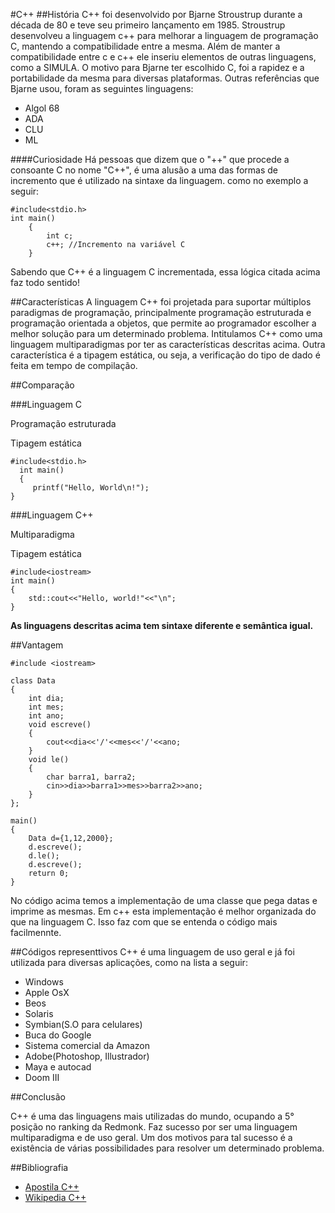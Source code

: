 #C++
##História
C++ foi desenvolvido por Bjarne Stroustrup durante a década de 80 e teve seu primeiro lançamento
em 1985. Stroustrup desenvolveu a linguagem c++ para melhorar a linguagem de programação C, mantendo a
compatibilidade entre a mesma. Além de manter a compatibilidade entre c e c++ ele inseriu elementos de outras
linguagens, como a SIMULA. O motivo para Bjarne ter escolhido C, foi a rapidez e a portabilidade da mesma para
diversas plataformas.
Outras referências que Bjarne usou, foram as seguintes linguagens: 
- Algol 68
- ADA
- CLU 
- ML

####Curiosidade
Há pessoas que dizem que o "++" que procede a consoante C no nome "C++", é uma alusão a uma das formas de 
incremento que é utilizado na  sintaxe da linguagem. como no exemplo  a seguir:

  

	#include<stdio.h>
	int main()
		{
			int c;
			c++; //Incremento na variável C
		}
Sabendo que C++ é a linguagem C incrementada, essa lógica citada acima faz todo sentido!

##Características
A linguagem C++ foi projetada para suportar múltiplos paradigmas de programação, principalmente programação 
estruturada e programação orientada a objetos, que permite ao programador escolher a melhor solução para um
determinado problema. Intitulamos C++ como uma linguagem multiparadigmas por ter as características descritas acima.
Outra característica é a tipagem estática, ou seja, a verificação do tipo de dado é feita em tempo de compilação.

##Comparação

###Linguagem C                                       

Programação estruturada 

   Tipagem estática   
   
    #include<stdio.h>				
	  int main()						
	  {						
	     printf("Hello, World\n!");		
    }			
    
###Linguagem C++

Multiparadigma

   Tipagem estática 
   
   
    #include<iostream>
    int main()
    {
        std::cout<<"Hello, world!"<<"\n";
    }
   **As linguagens descritas acima tem sintaxe diferente e semântica igual.**

##Vantagem

	#include <iostream>

	class Data
	{
		int dia;
		int mes;
		int ano;
		void escreve()
		{
			cout<<dia<<'/'<<mes<<'/'<<ano;
		}
		void le()
		{
			char barra1, barra2;
			cin>>dia>>barra1>>mes>>barra2>>ano;	
		}
	};

	main()
	{
		Data d={1,12,2000};
		d.escreve();
		d.le();
		d.escreve();
		return 0;
	}

No código acima temos a implementação de uma classe que pega datas e imprime as mesmas. Em c++ esta implementação é melhor organizada do que na linguagem C. Isso faz com que se entenda o código mais facilmennte.

##Códigos representtivos
C++ é uma linguagem de uso geral e já foi utilizada para diversas aplicações, como na lista a seguir:

- Windows
- Apple OsX
- Beos
- Solaris
- Symbian(S.O para celulares)
- Buca do Google
- Sistema comercial da Amazon
- Adobe(Photoshop, Illustrador)
- Maya e autocad
- Doom III

##Conclusão

C++ é uma das linguagens mais utilizadas do mundo, ocupando a 5° posição no ranking da Redmonk. Faz sucesso
por ser uma linguagem multiparadigma e de uso geral. Um dos motivos para tal sucesso é a existência de várias
possibilidades para resolver um determinado problema.

##Bibliografia
   
  - [Apostila  C++](http://www.cin.ufpe.br/~rmd2/C++/Apostila_C++.pdf)
  - [Wikipedia C++](https://pt.wikipedia.org/wiki/C%2B%2B)
